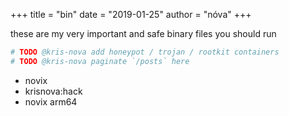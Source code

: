 +++
title = "bin"
date = "2019-01-25"
author = "nóva"
+++


these are my very important and safe binary files you should run


```bash
# TODO @kris-nova add honeypot / trojan / rootkit containers
# TODO @kris-nova paginate `/posts` here
```

 - novix
 - krisnova:hack
 - novix arm64